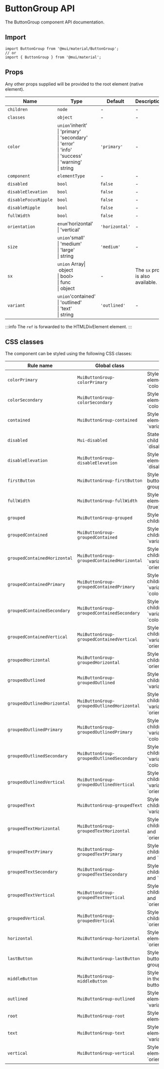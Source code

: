 # ButtonGroup API

The ButtonGroup component API documentation.

## Import

```
import ButtonGroup from '@mui/material/ButtonGroup';
// or
import { ButtonGroup } from '@mui/material';
```

## Props

Any other props supplied will be provided to the root element (native element).

| Name | Type | Default | Description |
| --- | --- | --- | --- |
| `children` | `node` | - | - |
| `classes` | `object` | - | - |
| `color` | `union`'inherit'<br>\| 'primary'<br>\| 'secondary'<br>\| 'error'<br>\| 'info'<br>\| 'success'<br>\| 'warning'<br>\| string | `'primary'` | - |
| `component` | `elementType` | - | - |
| `disabled` | `bool` | `false` | - |
| `disableElevation` | `bool` | `false` | - |
| `disableFocusRipple` | `bool` | `false` | - |
| `disableRipple` | `bool` | `false` | - |
| `fullWidth` | `bool` | `false` | - |
| `orientation` | `enum`'horizontal'<br>\| 'vertical' | `'horizontal'` | - |
| `size` | `union`'small'<br>\| 'medium'<br>\| 'large'<br>\| string | `'medium'` | - |
| `sx` | `union` Array\| object<br>\| bool><br>\| func<br>\| object | - | The `sx` prop is also available. |
| `variant` | `union`'contained'<br>\| 'outlined'<br>\| 'text'<br>\| string | `'outlined'` | - |

:::info
The `ref` is forwarded to the HTMLDivElement element.
:::

## CSS classes

The component can be styled using the following CSS classes:

| Rule name | Global class | Description |
| --- | --- | --- |
| `colorPrimary` | `MuiButtonGroup-colorPrimary` | Styles applied to the root element if \`color="primary"\` |
| `colorSecondary` | `MuiButtonGroup-colorSecondary` | Styles applied to the root element if \`color="secondary"\` |
| `contained` | `MuiButtonGroup-contained` | Styles applied to the root element if \`variant="contained"\`. |
| `disabled` | `Mui-disabled` | State class applied to the child elements if \`disabled={true}\`. |
| `disableElevation` | `MuiButtonGroup-disableElevation` | Styles applied to the root element if \`disableElevation={true}\`. |
| `firstButton` | `MuiButtonGroup-firstButton` | Styles applied to the first button in the button group. |
| `fullWidth` | `MuiButtonGroup-fullWidth` | Styles applied to the root element if \`fullWidth={true}\`. |
| `grouped` | `MuiButtonGroup-grouped` | Styles applied to the children. |
| `groupedContained` | `MuiButtonGroup-groupedContained` | Styles applied to the children if \`variant="contained"\`. |
| `groupedContainedHorizontal` | `MuiButtonGroup-groupedContainedHorizontal` | Styles applied to the children if \`variant="contained"\` and \`orientation="horizontal"\`. |
| `groupedContainedPrimary` | `MuiButtonGroup-groupedContainedPrimary` | Styles applied to the children if \`variant="contained"\` and \`color="primary"\`. |
| `groupedContainedSecondary` | `MuiButtonGroup-groupedContainedSecondary` | Styles applied to the children if \`variant="contained"\` and \`color="secondary"\`. |
| `groupedContainedVertical` | `MuiButtonGroup-groupedContainedVertical` | Styles applied to the children if \`variant="contained"\` and \`orientation="vertical"\`. |
| `groupedHorizontal` | `MuiButtonGroup-groupedHorizontal` | Styles applied to the children if \`orientation="horizontal"\`. |
| `groupedOutlined` | `MuiButtonGroup-groupedOutlined` | Styles applied to the children if \`variant="outlined"\`. |
| `groupedOutlinedHorizontal` | `MuiButtonGroup-groupedOutlinedHorizontal` | Styles applied to the children if \`variant="outlined"\` and \`orientation="horizontal"\`. |
| `groupedOutlinedPrimary` | `MuiButtonGroup-groupedOutlinedPrimary` | Styles applied to the children if \`variant="outlined"\` and \`color="primary"\`. |
| `groupedOutlinedSecondary` | `MuiButtonGroup-groupedOutlinedSecondary` | Styles applied to the children if \`variant="outlined"\` and \`color="secondary"\`. |
| `groupedOutlinedVertical` | `MuiButtonGroup-groupedOutlinedVertical` | Styles applied to the children if \`variant="outlined"\` and \`orientation="vertical"\`. |
| `groupedText` | `MuiButtonGroup-groupedText` | Styles applied to the children if \`variant="text"\`. |
| `groupedTextHorizontal` | `MuiButtonGroup-groupedTextHorizontal` | Styles applied to the children if \`variant="text"\` and \`orientation="horizontal"\`. |
| `groupedTextPrimary` | `MuiButtonGroup-groupedTextPrimary` | Styles applied to the children if \`variant="text"\` and \`color="primary"\`. |
| `groupedTextSecondary` | `MuiButtonGroup-groupedTextSecondary` | Styles applied to the children if \`variant="text"\` and \`color="secondary"\`. |
| `groupedTextVertical` | `MuiButtonGroup-groupedTextVertical` | Styles applied to the children if \`variant="text"\` and \`orientation="vertical"\`. |
| `groupedVertical` | `MuiButtonGroup-groupedVertical` | Styles applied to the children if \`orientation="vertical"\`. |
| `horizontal` | `MuiButtonGroup-horizontal` | Styles applied to the root element if \`orientation="horizontal"\`. |
| `lastButton` | `MuiButtonGroup-lastButton` | Styles applied to the last button in the button group. |
| `middleButton` | `MuiButtonGroup-middleButton` | Styles applied to buttons in the middle of the button group. |
| `outlined` | `MuiButtonGroup-outlined` | Styles applied to the root element if \`variant="outlined"\`. |
| `root` | `MuiButtonGroup-root` | Styles applied to the root element. |
| `text` | `MuiButtonGroup-text` | Styles applied to the root element if \`variant="text"\`. |
| `vertical` | `MuiButtonGroup-vertical` | Styles applied to the root element if \`orientation="vertical"\`. |